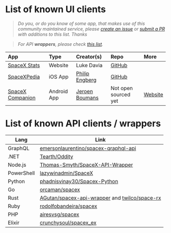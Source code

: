 # List of known UI clients

> _Do you, or do you know of some app, that makes use of this community maintained service, please [create an issue](https://github.com/r-spacex/SpaceX-API/issues/new) or [submit a PR](https://github.com/r-spacex/SpaceX-API/blob/master/CONTRIBUTING.md) with additions to this list. Thanks_

> _For API **wrappers**, please check [this list](https://github.com/r-spacex/SpaceX-API#community-made-api-clients--wrappers)._


|App|Type|Creator(s)|Repo|More|
|:---|:---|:---|:---|:---|
| [SpaceX Stats](http://spacexstats.xyz) | Website | Luke Davia | [GitHub](https://github.com/r-spacex/spacexstats-react) |
| [SpaceXPedia](https://itunes.apple.com/app/spacexpedia/id1434177600?mt=8) | iOS App | [Philip Engberg](https://github.com/philipengberg) | [GitHub](https://github.com/philipengberg/SpaceXPedia) |
| [SpaceX Companion](https://play.google.com/store/apps/details?id=nl.studionoorderlicht.spacex) | Android App | [Jeroen Boumans](https://github.com/jeroenboumans) | Not open sourced yet | [Website](https://spacexcompanion.app)

# List of known API clients / wrappers
| Lang  | Link |
| ------------- | ------------- |
| GraphQL | [emersonlaurentino/spacex-qraphql-api](https://github.com/emersonlaurentino/spacex-qraphql-api) |
| .NET  | [Tearth/Oddity](https://github.com/Tearth/Oddity) |
| Node.js  | [Thomas-Smyth/SpaceX-API-Wrapper](https://github.com/Thomas-Smyth/SpaceX-API-Wrapper) |
| PowerShell | [lazywinadmin/SpaceX](https://github.com/lazywinadmin/SpaceX) |
| Python  | [phadnisvinay30/Spacex-Python](https://github.com/phadnisvinay30/SpaceX-Python)
| Go | [orcaman/spacex](https://github.com/orcaman/spacex) |
| Rust | [AGutan/spacex-api-wrapper](https://github.com/AGutan/spacex-api-wrapper) and [twilco/space-rx](https://github.com/twilco/space-rx)|
| Ruby | [rodolfobandeira/spacex](https://github.com/rodolfobandeira/spacex) |
| PHP | [airesvsg/spacex](https://github.com/airesvsg/spacex) |
| Elixir | [crunchysoul/spacex_ex](https://github.com/crunchysoul/spacex_ex) |
